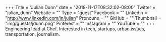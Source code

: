 +++
Title = "Julian Dunn"
date = "2018-11-17T08:32:02-08:00"
Twitter = "julian_dunn"
Website = ""
Type = "guest"
Facebook = ""
Linkedin = "http://www.linkedin.com/in/julian"
Pronouns = ""
GitHub = ""
Thumbnail = "img/guests/jdunn.png"
Pinterest = ""
Instagram = ""
YouTube = ""
+++
Engineering lead at Chef. Interested in tech, startups, urban issues, transportation, journalism.
